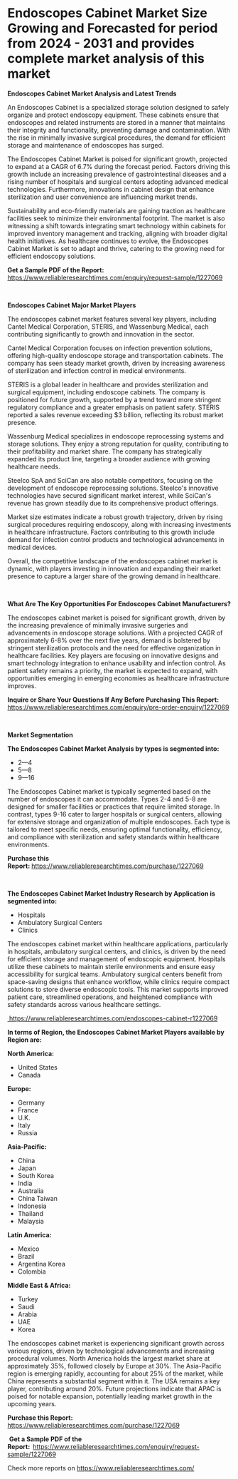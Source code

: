 <p><h1>Endoscopes Cabinet Market Size Growing and Forecasted for period from 2024 - 2031 and provides complete market analysis of this market</h1></p><p><strong>Endoscopes Cabinet Market Analysis and Latest Trends</strong></p>
<p><p>An Endoscopes Cabinet is a specialized storage solution designed to safely organize and protect endoscopy equipment. These cabinets ensure that endoscopes and related instruments are stored in a manner that maintains their integrity and functionality, preventing damage and contamination. With the rise in minimally invasive surgical procedures, the demand for efficient storage and maintenance of endoscopes has surged.</p><p>The Endoscopes Cabinet Market is poised for significant growth, projected to expand at a CAGR of 6.7% during the forecast period. Factors driving this growth include an increasing prevalence of gastrointestinal diseases and a rising number of hospitals and surgical centers adopting advanced medical technologies. Furthermore, innovations in cabinet design that enhance sterilization and user convenience are influencing market trends. </p><p>Sustainability and eco-friendly materials are gaining traction as healthcare facilities seek to minimize their environmental footprint. The market is also witnessing a shift towards integrating smart technology within cabinets for improved inventory management and tracking, aligning with broader digital health initiatives. As healthcare continues to evolve, the Endoscopes Cabinet Market is set to adapt and thrive, catering to the growing need for efficient endoscopy solutions.</p></p>
<p><strong>Get a Sample PDF of the Report:&nbsp;</strong> <a href="https://www.reliableresearchtimes.com/enquiry/request-sample/1227069?utm_campaign=1994&utm_medium=2&utm_source=Github&utm_content=ia&utm_term=28122024&utm_id=endoscopes-cabinet">https://www.reliableresearchtimes.com/enquiry/request-sample/1227069</a></p>
<p>&nbsp;</p>
<p><strong>Endoscopes Cabinet Major Market Players</strong></p>
<p><p>The endoscopes cabinet market features several key players, including Cantel Medical Corporation, STERIS, and Wassenburg Medical, each contributing significantly to growth and innovation in the sector.</p><p>Cantel Medical Corporation focuses on infection prevention solutions, offering high-quality endoscope storage and transportation cabinets. The company has seen steady market growth, driven by increasing awareness of sterilization and infection control in medical environments. </p><p>STERIS is a global leader in healthcare and provides sterilization and surgical equipment, including endoscope cabinets. The company is positioned for future growth, supported by a trend toward more stringent regulatory compliance and a greater emphasis on patient safety. STERIS reported a sales revenue exceeding $3 billion, reflecting its robust market presence.</p><p>Wassenburg Medical specializes in endoscope reprocessing systems and storage solutions. They enjoy a strong reputation for quality, contributing to their profitability and market share. The company has strategically expanded its product line, targeting a broader audience with growing healthcare needs.</p><p>Steelco SpA and SciCan are also notable competitors, focusing on the development of endoscope reprocessing solutions. Steelco's innovative technologies have secured significant market interest, while SciCan's revenue has grown steadily due to its comprehensive product offerings.</p><p>Market size estimates indicate a robust growth trajectory, driven by rising surgical procedures requiring endoscopy, along with increasing investments in healthcare infrastructure. Factors contributing to this growth include demand for infection control products and technological advancements in medical devices.</p><p>Overall, the competitive landscape of the endoscopes cabinet market is dynamic, with players investing in innovation and expanding their market presence to capture a larger share of the growing demand in healthcare.</p></p>
<p>&nbsp;</p>
<p><strong>What Are The Key Opportunities For Endoscopes Cabinet Manufacturers?</strong></p>
<p><p>The endoscopes cabinet market is poised for significant growth, driven by the increasing prevalence of minimally invasive surgeries and advancements in endoscope storage solutions. With a projected CAGR of approximately 6-8% over the next five years, demand is bolstered by stringent sterilization protocols and the need for effective organization in healthcare facilities. Key players are focusing on innovative designs and smart technology integration to enhance usability and infection control. As patient safety remains a priority, the market is expected to expand, with opportunities emerging in emerging economies as healthcare infrastructure improves.</p></p>
<p><strong>Inquire or Share Your Questions If Any Before Purchasing This Report:</strong> <a href="https://www.reliableresearchtimes.com/enquiry/pre-order-enquiry/1227069?utm_campaign=1994&utm_medium=2&utm_source=Github&utm_content=ia&utm_term=28122024&utm_id=endoscopes-cabinet">https://www.reliableresearchtimes.com/enquiry/pre-order-enquiry/1227069</a></p>
<p>&nbsp;</p>
<p><strong>Market Segmentation</strong></p>
<p><strong>The Endoscopes Cabinet Market Analysis by types is segmented into:</strong></p>
<p><ul><li>2—4</li><li>5—8</li><li>9—16</li></ul></p>
<p><p>The Endoscopes Cabinet market is typically segmented based on the number of endoscopes it can accommodate. Types 2-4 and 5-8 are designed for smaller facilities or practices that require limited storage. In contrast, types 9-16 cater to larger hospitals or surgical centers, allowing for extensive storage and organization of multiple endoscopes. Each type is tailored to meet specific needs, ensuring optimal functionality, efficiency, and compliance with sterilization and safety standards within healthcare environments.</p></p>
<p><strong>Purchase this Report:&nbsp;</strong><a href="https://www.reliableresearchtimes.com/purchase/1227069?utm_campaign=1994&utm_medium=2&utm_source=Github&utm_content=ia&utm_term=28122024&utm_id=endoscopes-cabinet">https://www.reliableresearchtimes.com/purchase/1227069</a></p>
<p>&nbsp;</p>
<p><strong>The Endoscopes Cabinet Market Industry Research by Application is segmented into:</strong></p>
<p><ul><li>Hospitals</li><li>Ambulatory Surgical Centers</li><li>Clinics</li></ul></p>
<p><p>The endoscopes cabinet market within healthcare applications, particularly in hospitals, ambulatory surgical centers, and clinics, is driven by the need for efficient storage and management of endoscopic equipment. Hospitals utilize these cabinets to maintain sterile environments and ensure easy accessibility for surgical teams. Ambulatory surgical centers benefit from space-saving designs that enhance workflow, while clinics require compact solutions to store diverse endoscopic tools. This market supports improved patient care, streamlined operations, and heightened compliance with safety standards across various healthcare settings.</p></p>
<p><a href="https://www.reliableresearchtimes.com/endoscopes-cabinet-r1227069?utm_campaign=1994&utm_medium=2&utm_source=Github&utm_content=ia&utm_term=28122024&utm_id=endoscopes-cabinet">&nbsp;https://www.reliableresearchtimes.com/endoscopes-cabinet-r1227069</a></p>
<p><strong>In terms of Region, the Endoscopes Cabinet Market Players available by Region are:</strong></p>
<p>
    <p> <strong> North America: </strong>
        <ul>
            <li>United States</li>
            <li>Canada</li>
        </ul>
        </p> 
    <p> <strong> Europe: </strong>
        <ul>
            <li>Germany</li>
            <li>France</li>
            <li>U.K.</li>
            <li>Italy</li>
            <li>Russia</li>
        </ul>
        </p> 
    <p> <strong> Asia-Pacific: </strong>
        <ul>
            <li>China</li>
            <li>Japan</li>
            <li>South Korea</li>
            <li>India</li>
            <li>Australia</li>
            <li>China Taiwan</li>
            <li>Indonesia</li>
            <li>Thailand</li>
            <li>Malaysia</li>
        </ul>
        </p> 
    <p> <strong> Latin America: </strong>
        <ul>
            <li>Mexico</li>
            <li>Brazil</li>
            <li>Argentina Korea</li>
            <li>Colombia</li>
        </ul>
        </p> 
    <p> <strong> Middle East & Africa: </strong>
        <ul>
            <li>Turkey</li>
            <li>Saudi</li>
            <li>Arabia</li>
            <li>UAE</li>
            <li>Korea</li>
        </ul>
    </p>
    </p>
<p><p>The endoscopes cabinet market is experiencing significant growth across various regions, driven by technological advancements and increasing procedural volumes. North America holds the largest market share at approximately 35%, followed closely by Europe at 30%. The Asia-Pacific region is emerging rapidly, accounting for about 25% of the market, while China represents a substantial segment within it. The USA remains a key player, contributing around 20%. Future projections indicate that APAC is poised for notable expansion, potentially leading market growth in the upcoming years.</p></p>
<p><strong>Purchase this Report: </strong><a href="https://www.reliableresearchtimes.com/purchase/1227069?utm_campaign=1994&utm_medium=2&utm_source=Github&utm_content=ia&utm_term=28122024&utm_id=endoscopes-cabinet">https://www.reliableresearchtimes.com/purchase/1227069</a></p>
<p>&nbsp;<strong>Get a Sample PDF of the Report:&nbsp;&nbsp;</strong><a href="https://www.reliableresearchtimes.com/enquiry/request-sample/1227069?utm_campaign=1994&utm_medium=2&utm_source=Github&utm_content=ia&utm_term=28122024&utm_id=endoscopes-cabinet">https://www.reliableresearchtimes.com/enquiry/request-sample/1227069</a></p>
<p><strong></strong></p>
<p>Check more reports on <a href="https://www.reliableresearchtimes.com/?utm_campaign=1994&utm_medium=2&utm_source=Github&utm_content=ia&utm_term=28122024&utm_id=endoscopes-cabinet">https://www.reliableresearchtimes.com/</a></p>